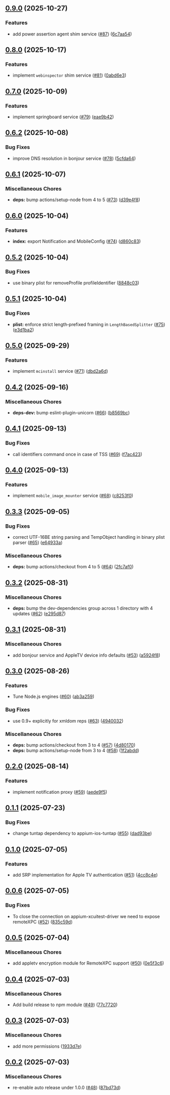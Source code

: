 ## [0.9.0](https://github.com/appium/appium-ios-remotexpc/compare/v0.8.0...v0.9.0) (2025-10-27)

### Features

* add power assertion agent shim service ([#87](https://github.com/appium/appium-ios-remotexpc/issues/87)) ([6c7aa54](https://github.com/appium/appium-ios-remotexpc/commit/6c7aa54be2aff1f2dadaf13250c59583a2e0617c))

## [0.8.0](https://github.com/appium/appium-ios-remotexpc/compare/v0.7.0...v0.8.0) (2025-10-17)

### Features

* implement `webinspector` shim service ([#81](https://github.com/appium/appium-ios-remotexpc/issues/81)) ([0abd6e3](https://github.com/appium/appium-ios-remotexpc/commit/0abd6e32ba3f6abdbc238bde7201abf96646cbcc))

## [0.7.0](https://github.com/appium/appium-ios-remotexpc/compare/v0.6.2...v0.7.0) (2025-10-09)

### Features

* implement springboard service  ([#79](https://github.com/appium/appium-ios-remotexpc/issues/79)) ([eae9b42](https://github.com/appium/appium-ios-remotexpc/commit/eae9b427dfb644a8b67f8eb76505d4aba7094311))

## [0.6.2](https://github.com/appium/appium-ios-remotexpc/compare/v0.6.1...v0.6.2) (2025-10-08)

### Bug Fixes

* improve DNS resolution in bonjour service ([#78](https://github.com/appium/appium-ios-remotexpc/issues/78)) ([5cfda64](https://github.com/appium/appium-ios-remotexpc/commit/5cfda643f9e00de3d7e6da51f757ebb90e661757))

## [0.6.1](https://github.com/appium/appium-ios-remotexpc/compare/v0.6.0...v0.6.1) (2025-10-07)

### Miscellaneous Chores

* **deps:** bump actions/setup-node from 4 to 5 ([#73](https://github.com/appium/appium-ios-remotexpc/issues/73)) ([d39e4f8](https://github.com/appium/appium-ios-remotexpc/commit/d39e4f8817591c4e6ea674fc3bfd7a61dcbff403))

## [0.6.0](https://github.com/appium/appium-ios-remotexpc/compare/v0.5.2...v0.6.0) (2025-10-04)

### Features

* **index:** export Notification and MobileConfig ([#74](https://github.com/appium/appium-ios-remotexpc/issues/74)) ([d860c83](https://github.com/appium/appium-ios-remotexpc/commit/d860c838ad684e4c9d04304c90c0753ebe4bdf35))

## [0.5.2](https://github.com/appium/appium-ios-remotexpc/compare/v0.5.1...v0.5.2) (2025-10-04)

### Bug Fixes

* use binary plist for removeProfile profileIdentifier ([8848c03](https://github.com/appium/appium-ios-remotexpc/commit/8848c0327b1720c7680c9be60f83aeafde9f3c32))

## [0.5.1](https://github.com/appium/appium-ios-remotexpc/compare/v0.5.0...v0.5.1) (2025-10-04)

### Bug Fixes

* **plist:** enforce strict length‑prefixed framing in `LengthBasedSplitter` ([#75](https://github.com/appium/appium-ios-remotexpc/issues/75)) ([e3d1ba2](https://github.com/appium/appium-ios-remotexpc/commit/e3d1ba26bc0553a82e56e8af429dd1c1d1637e88))

## [0.5.0](https://github.com/appium/appium-ios-remotexpc/compare/v0.4.2...v0.5.0) (2025-09-29)

### Features

* implement `mcinstall` service ([#71](https://github.com/appium/appium-ios-remotexpc/issues/71)) ([dbd2a6d](https://github.com/appium/appium-ios-remotexpc/commit/dbd2a6dece3d4994d301b0891fff20af77c1a1f2))

## [0.4.2](https://github.com/appium/appium-ios-remotexpc/compare/v0.4.1...v0.4.2) (2025-09-16)

### Miscellaneous Chores

* **deps-dev:** bump eslint-plugin-unicorn ([#66](https://github.com/appium/appium-ios-remotexpc/issues/66)) ([b8569bc](https://github.com/appium/appium-ios-remotexpc/commit/b8569bc466570a25a75861f98d2b3be841c6387c))

## [0.4.1](https://github.com/appium/appium-ios-remotexpc/compare/v0.4.0...v0.4.1) (2025-09-13)

### Bug Fixes

* call identifiers command once in case of TSS ([#69](https://github.com/appium/appium-ios-remotexpc/issues/69)) ([f7ac423](https://github.com/appium/appium-ios-remotexpc/commit/f7ac4237353a116b96cc3f770268b12b20b2d5c4))

## [0.4.0](https://github.com/appium/appium-ios-remotexpc/compare/v0.3.3...v0.4.0) (2025-09-13)

### Features

* implement `mobile_image_mounter` service ([#68](https://github.com/appium/appium-ios-remotexpc/issues/68)) ([c8253f0](https://github.com/appium/appium-ios-remotexpc/commit/c8253f0dccc16652d68755fa0fc73bdd1711c881))

## [0.3.3](https://github.com/appium/appium-ios-remotexpc/compare/v0.3.2...v0.3.3) (2025-09-05)

### Bug Fixes

* correct UTF-16BE string parsing and TempObject handling in binary plist parser ([#65](https://github.com/appium/appium-ios-remotexpc/issues/65)) ([e64933a](https://github.com/appium/appium-ios-remotexpc/commit/e64933a5126ea796b12fcd001d12cab93a3bb9f8))

### Miscellaneous Chores

* **deps:** bump actions/checkout from 4 to 5 ([#64](https://github.com/appium/appium-ios-remotexpc/issues/64)) ([2fc7af0](https://github.com/appium/appium-ios-remotexpc/commit/2fc7af0c29f774f4dc37339c0825b109d410b815))

## [0.3.2](https://github.com/appium/appium-ios-remotexpc/compare/v0.3.1...v0.3.2) (2025-08-31)

### Miscellaneous Chores

* **deps:** bump the dev-dependencies group across 1 directory with 4 updates ([#62](https://github.com/appium/appium-ios-remotexpc/issues/62)) ([e295d87](https://github.com/appium/appium-ios-remotexpc/commit/e295d8748fa234ff613a9b0ed4730f9ccb28e5ec))

## [0.3.1](https://github.com/appium/appium-ios-remotexpc/compare/v0.3.0...v0.3.1) (2025-08-31)

### Miscellaneous Chores

* add bonjour service and AppleTV device info defaults ([#53](https://github.com/appium/appium-ios-remotexpc/issues/53)) ([a5924f8](https://github.com/appium/appium-ios-remotexpc/commit/a5924f8da8142dfd16219fe40f2421c528f534ce))

## [0.3.0](https://github.com/appium/appium-ios-remotexpc/compare/v0.2.0...v0.3.0) (2025-08-26)

### Features

* Tune Node.js engines ([#60](https://github.com/appium/appium-ios-remotexpc/issues/60)) ([ab3a259](https://github.com/appium/appium-ios-remotexpc/commit/ab3a25966569c4fa07c50aad250c91cf9a837507))

### Bug Fixes

* use 0.9+ explicitly for xmldom reps ([#63](https://github.com/appium/appium-ios-remotexpc/issues/63)) ([4940032](https://github.com/appium/appium-ios-remotexpc/commit/4940032d439e5dd6a4537c8b8dde8ed49be7ebb9))

### Miscellaneous Chores

* **deps:** bump actions/checkout from 3 to 4 ([#57](https://github.com/appium/appium-ios-remotexpc/issues/57)) ([4d80170](https://github.com/appium/appium-ios-remotexpc/commit/4d80170359af0b41edfb11016ecc08aa6867a28c))
* **deps:** bump actions/setup-node from 3 to 4 ([#58](https://github.com/appium/appium-ios-remotexpc/issues/58)) ([1f2abdd](https://github.com/appium/appium-ios-remotexpc/commit/1f2abddc315900825d5a94dd817b234a393e1f85))

## [0.2.0](https://github.com/appium/appium-ios-remotexpc/compare/v0.1.1...v0.2.0) (2025-08-14)

### Features

* implement notification proxy ([#59](https://github.com/appium/appium-ios-remotexpc/issues/59)) ([aede9f5](https://github.com/appium/appium-ios-remotexpc/commit/aede9f55d7c94657b15a5fe20cc221686a941596))

## [0.1.1](https://github.com/appium/appium-ios-remotexpc/compare/v0.1.0...v0.1.1) (2025-07-23)

### Bug Fixes

* change tuntap dependency to appium-ios-tuntap ([#55](https://github.com/appium/appium-ios-remotexpc/issues/55)) ([dad93be](https://github.com/appium/appium-ios-remotexpc/commit/dad93be92c73ab67a028878777d42d31c799288c))

## [0.1.0](https://github.com/appium/appium-ios-remotexpc/compare/v0.0.6...v0.1.0) (2025-07-05)

### Features

* add SRP implementation for Apple TV authentication ([#51](https://github.com/appium/appium-ios-remotexpc/issues/51)) ([4cc8c4e](https://github.com/appium/appium-ios-remotexpc/commit/4cc8c4ef92a689306a903bcc8dd5cfad5b024d7b))

## [0.0.6](https://github.com/appium/appium-ios-remotexpc/compare/v0.0.5...v0.0.6) (2025-07-05)

### Bug Fixes

* To close the connection on appium-xcuitest-driver we need to expose remoteXPC ([#52](https://github.com/appium/appium-ios-remotexpc/issues/52)) ([835c59d](https://github.com/appium/appium-ios-remotexpc/commit/835c59dcf203bb097d71a9c64e42d0888a45ec2a))

## [0.0.5](https://github.com/appium/appium-ios-remotexpc/compare/v0.0.4...v0.0.5) (2025-07-04)

### Miscellaneous Chores

* add appletv encryption module for RemoteXPC support ([#50](https://github.com/appium/appium-ios-remotexpc/issues/50)) ([0e5f3c6](https://github.com/appium/appium-ios-remotexpc/commit/0e5f3c6064bb0dc02f05f9349bac942c4c3bc951))

## [0.0.4](https://github.com/appium/appium-ios-remotexpc/compare/v0.0.3...v0.0.4) (2025-07-03)

### Miscellaneous Chores

* Add build release to npm module ([#49](https://github.com/appium/appium-ios-remotexpc/issues/49)) ([77c7720](https://github.com/appium/appium-ios-remotexpc/commit/77c77201d730e8a501813fc39bf1a768de2bf497))

## [0.0.3](https://github.com/appium/appium-ios-remotexpc/compare/v0.0.2...v0.0.3) (2025-07-03)

### Miscellaneous Chores

* add more permissions ([1933d7e](https://github.com/appium/appium-ios-remotexpc/commit/1933d7e1ce04fceeb90812ea62a2e8083c6d61ed))

## [0.0.2](https://github.com/appium/appium-ios-remotexpc/compare/v0.0.1...v0.0.2) (2025-07-03)

### Miscellaneous Chores

* re-enable auto release under 1.0.0 ([#48](https://github.com/appium/appium-ios-remotexpc/issues/48)) ([87bd73d](https://github.com/appium/appium-ios-remotexpc/commit/87bd73de54c30ed2caef4b6ffc3694fb0b1d3f5e))
